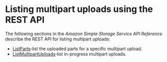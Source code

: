 # Listing multipart uploads using the REST API<a name="list-mpu-rest"></a>

The following sections in the *Amazon Simple Storage Service API Reference* describe the REST API for listing multipart uploads:
+ [ListParts](https://docs.aws.amazon.com/AmazonS3/latest/API/API_ListParts.html)‐list the uploaded parts for a specific multipart upload\.
+ [ListMultipartUploads](https://docs.aws.amazon.com/AmazonS3/latest/API/API_ListMultipartUploads.html)‐list in\-progress multipart uploads\.